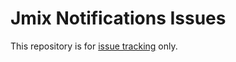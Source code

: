 # Jmix Notifications Issues

This repository is for [issue tracking](https://github.com/Haulmont/jmix-notifications-public/issues) only.
